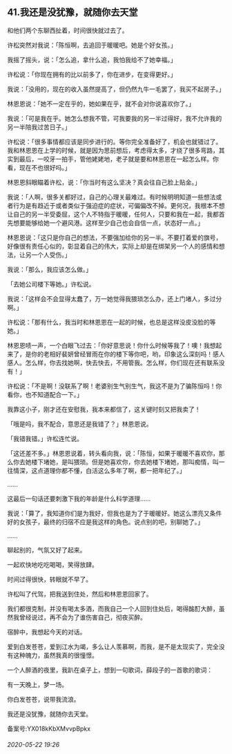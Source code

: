 ## 41.我还是没犹豫，就随你去天堂
和他们两个东聊西扯着，时间很快就过去了。


许松突然对我说：「陈恒啊，去追回于暖暖吧。她是个好女孩。」


我摇了摇头，说：「怎么追，拿什么追，我怕我给不了她幸福。」


许松说：「你现在拥有的比以前多了，你在进步，在变得更好。」


我说：「没用的，现在的收入虽然提高了，但仍然九牛一毛罢了，我买不起房子。」


林恩恩说：「她不一定在乎的，她如果在乎，就不会对你说喜欢你了。」


我说：「可是我在乎。她怎么想我不管，可我要我的另一半过得好，我不允许我的另一半陪我过苦日子。」


许松说：「很多事情都应该是同步进行的。等你完全准备好了，机会也就错过了。我和林恩恩在上学的时候，就是因为思前想后，考虑得太多，才绕了很多弯路，其实到最后，一咬牙一拍手，管他姥姥地，老子就是要和林恩恩在一起怎么样。你看，现在不也很好吗。」


林恩恩斜眼瞄着许松，说：「你当时有这么坚决？真会往自己脸上贴金。」


我说：「人啊，很多关都好过，自己的心理关最难过。有时候明明知道一些想法或者行为是有趋近于或者类似于强迫症的症状，可偏偏改不掉。更何况，我根本不想让自己的另一半受委屈，这个人不特指于暖暖，任何人，只要和我在一起，我都首先想要能够给她一个避风港。这样至少自己也会自信一点，状态好一点。」


林恩恩说：「这只是你自己的想法，不要强加给你的另一半。不要打着爱的旗号，好像很有责任心似的，彰显着自己的伟大，实际上却是在绑架另一个人的感情和想法，让另一个人受伤。」


我说：「那么，我应该怎么做。」


「去她公司楼下等她。」许松说。


我说：「这样会不会显得太蠢了，万一她觉得我猥琐怎么办，还上门堵人，多过分啊。」


许松说：「那有什么，我当时和林恩恩在一起的时候，也总是这样没皮没脸的等她。」


林恩恩啧一声，一个白眼飞过去：「你好意思说！你什么时候等我了！噢！我想起来了，是你的老相好裴妍曾经冒雨在你的楼下等你吧，哟，印象这么深刻吗！感人感人。怎么样，你去找她啊，快去快去，不用管我。怎么样，你们现在还有联系没有！」


许松说：「不是啊！没联系了啊！老婆别生气别生气，我这不是为了骗陈恒吗！你看你，也不知道配合一下。」


我靠这小子，刚才还在安慰我，我本来都信了，这关键时刻又把我卖了！


「哦是吗，我不配合，意思还是我错了？」林恩恩说。


「我错我错。」许松连忙说。


「这还差不多。」林恩恩说着，转头看向我，说：「陈恒，如果于暖暖不喜欢你，那么你去她楼下堵她，是叫猥琐。但是她喜欢你，你去她楼下堵她，那叫痴情，叫一往情深，这点道理你都不懂，白活这么多年了啊，都一把年纪了。」


……


这最后一句话还要刺激下我的年龄是什么科学道理……


我说：「算了，我知道你们是为我好，但我也是为了于暖暖好。她这么漂亮又条件好的女孩子，最终的归宿不应是我这样的角色。说点别的吧，别聊她了。」


……


聊起别的，气氛又好了起来。


一起欢快地吃吃喝喝，笑得放肆。


时间过得很快，转眼就不早了。


许松叫了代驾，把我送到住处，然后和林恩恩回家了。


我们都很克制，并没有喝太多酒，而我自己一个人回到住处后，喝得酩酊大醉，虽然我曾经说过，再不会为了谁伤害自己，彻夜买醉。


宿醉中，我想起今天的对话。


爱到白发苍苍，爱到江水为竭，多么让人羡慕啊，而我，是不是太现实了，完全没有这种魄力，虽然我真的很憧憬。


一个人醉酒的夜里，我趴在桌子上，想到一句歌词，薛段子的一首歌的歌词：


有一天晚上，梦一场。


你白发苍苍，说带我流浪。


我还是没犹豫，就随你去天堂。


备案号:YX018kKbXMvvpBpkx


###### 2020-05-22 19:26
